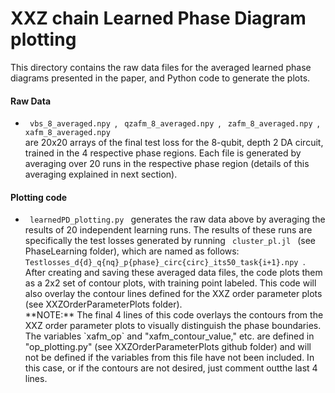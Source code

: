 # XXZ chain Learned Phase Diagram plotting

This directory contains the raw data files for the averaged learned phase diagrams presented in the paper, and Python code to generate the plots.


#### Raw Data
<ul>
  <li>  <code> vbs_8_averaged.npy </code>, <code> qzafm_8_averaged.npy </code>, <code> zafm_8_averaged.npy </code>, <code> xafm_8_averaged.npy </code>  </li> are 20x20 arrays of the final test loss for the 8-qubit, depth 2 DA circuit, trained in the 4 respective phase regions.  Each file is generated by averaging over 20 runs in the respective phase region (details of this averaging explained in next section).
  
</ul>

#### Plotting code
  <ul>
    <li><code> learnedPD_plotting.py </code> generates the raw data above by averaging the results of 20 independent learning runs.  The results of these runs are specifically the test losses generated by running <code> cluster_pl.jl </code> (see PhaseLearning folder), which are named as follows: <code>Testlosses_d{d}_q{nq}_p{phase}_circ{circ}_its50_task{i+1}.npy </code>.<br />
After creating and saving these averaged data files, the code plots them as a 2x2 set of contour plots, with training point labeled.  This code will also overlay the contour lines defined for the XXZ order parameter plots (see XXZOrderParameterPlots folder).<br />
       **NOTE:** The final 4 lines of this code overlays the contours from the XXZ order parameter plots to visually distinguish the phase boundaries.  The variables `xafm_op` and "xafm_contour_value," etc. are defined in "op_plotting.py" (see XXZOrderParameterPlots github folder) and will not be defined if the variables from this file have not been included.  In this case, or if the contours are not desired, just comment outthe last 4 lines. </li>
    
  </ul>

  



